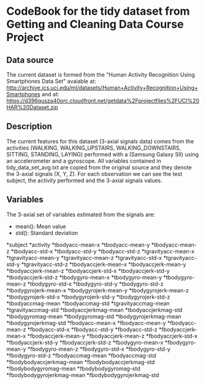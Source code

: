 CodeBook for the tidy dataset from Getting and Cleaning Data Course Project
===========================================================================

Data source
-----------
The current dataset is formed from the "Human Activity Recognition Using Smartphones Data Set" avaiable at: http://archive.ics.uci.edu/ml/datasets/Human+Activity+Recognition+Using+Smartphones and at: https://d396qusza40orc.cloudfront.net/getdata%2Fprojectfiles%2FUCI%20HAR%20Dataset.zip


Description 
-----------------
The current features for this dataset (3-axial signals data) comes from the activities (WALKING, WALKING_UPSTAIRS, WALKING_DOWNSTAIRS, SITTING, STANDING, LAYING) performed with a (Samsung Galaxy SII) using an accelerometer and a gyroscope. All variables contained in tidy_data_set_avg.txt are copied from the original source and they denote the 3-axial signals (X, Y, Z). For each observation we can see the test subject, the activity performed and the 3-axial signals values.

Variables
----------

The 3-axial set of variables estimated from the signals are: 

* mean(): Mean value
* std(): Standard deviation


*subject
*activity 
*tbodyacc-mean-x 
*tbodyacc-mean-y 
*tbodyacc-mean-z 
*tbodyacc-std-x 
*tbodyacc-std-y 
*tbodyacc-std-z 
*tgravityacc-mean-x 
*tgravityacc-mean-y 
*tgravityacc-mean-z 
*tgravityacc-std-x 
*tgravityacc-std-y 
*tgravityacc-std-z 
*tbodyaccjerk-mean-x 
*tbodyaccjerk-mean-y 
*tbodyaccjerk-mean-z 
*tbodyaccjerk-std-x
*tbodyaccjerk-std-y 
*tbodyaccjerk-std-z 
*tbodygyro-mean-x 
*tbodygyro-mean-y 
*tbodygyro-mean-z 
*tbodygyro-std-x 
*tbodygyro-std-y 
*tbodygyro-std-z 
*tbodygyrojerk-mean-x
*tbodygyrojerk-mean-y 
*tbodygyrojerk-mean-z 
*tbodygyrojerk-std-x 
*tbodygyrojerk-std-y 
*tbodygyrojerk-std-z 
*tbodyaccmag-mean
*tbodyaccmag-std 
*tgravityaccmag-mean 
*tgravityaccmag-std 
*tbodyaccjerkmag-mean 
*tbodyaccjerkmag-std 
*tbodygyromag-mean 
*tbodygyromag-std 
*tbodygyrojerkmag-mean 
*tbodygyrojerkmag-std 
*fbodyacc-mean-x 
*fbodyacc-mean-y 
*fbodyacc-mean-z 
*fbodyacc-std-x 
*fbodyacc-std-y 
*fbodyacc-std-z 
*fbodyaccjerk-mean-x 
*fbodyaccjerk-mean-y 
*fbodyaccjerk-mean-z 
*fbodyaccjerk-std-x 
*fbodyaccjerk-std-y 
*fbodyaccjerk-std-z 
*fbodygyro-mean-x 
*fbodygyro-mean-y 
*fbodygyro-mean-z 
*fbodygyro-std-x 
*fbodygyro-std-y 
*fbodygyro-std-z 
*fbodyaccmag-mean 
*fbodyaccmag-std 
*fbodybodyaccjerkmag-mean 
*fbodybodyaccjerkmag-std 
*fbodybodygyromag-mean 
*fbodybodygyromag-std 
*fbodybodygyrojerkmag-mean 
*fbodybodygyrojerkmag-std